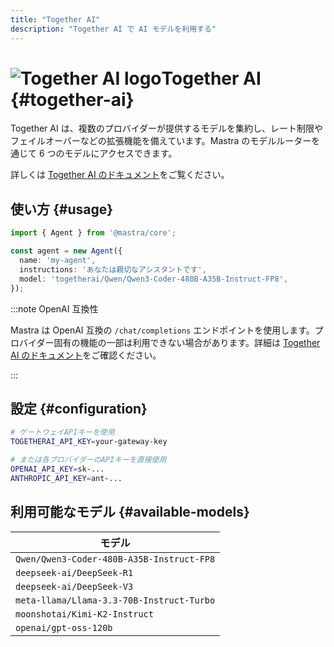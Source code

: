 ```yaml
---
title: "Together AI"
description: "Together AI で AI モデルを利用する"
---
```


# <img src="https://models.dev/logos/togetherai.svg" alt="Together AI logo" className="inline w-8 h-8 mr-2 align-middle dark:invert dark:brightness-0 dark:contrast-200" />Together AI \{#together-ai\}

Together AI は、複数のプロバイダーが提供するモデルを集約し、レート制限やフェイルオーバーなどの拡張機能を備えています。Mastra のモデルルーターを通じて 6 つのモデルにアクセスできます。

詳しくは [Together AI のドキュメント](https://docs.together.ai/docs/serverless-models)をご覧ください。

## 使い方 \{#usage\}

```typescript
import { Agent } from '@mastra/core';

const agent = new Agent({
  name: 'my-agent',
  instructions: 'あなたは親切なアシスタントです',
  model: 'togetherai/Qwen/Qwen3-Coder-480B-A35B-Instruct-FP8',
});
```

:::note OpenAI 互換性

Mastra は OpenAI 互換の `/chat/completions` エンドポイントを使用します。プロバイダー固有の機能の一部は利用できない場合があります。詳細は [Together AI のドキュメント](https://docs.together.ai/docs/serverless-models)をご確認ください。

:::

## 設定 \{#configuration\}

```bash
# ゲートウェイAPIキーを使用
TOGETHERAI_API_KEY=your-gateway-key

# または各プロバイダーのAPIキーを直接使用
OPENAI_API_KEY=sk-...
ANTHROPIC_API_KEY=ant-...
```

## 利用可能なモデル \{#available-models\}

| モデル |
| --- |
| `Qwen/Qwen3-Coder-480B-A35B-Instruct-FP8` |
| `deepseek-ai/DeepSeek-R1` |
| `deepseek-ai/DeepSeek-V3` |
| `meta-llama/Llama-3.3-70B-Instruct-Turbo` |
| `moonshotai/Kimi-K2-Instruct` |
| `openai/gpt-oss-120b` |